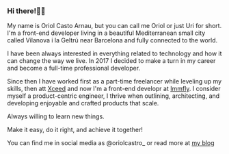 ### Hi there!🙋‍♂️ 

My name is Oriol Casto Arnau, but you can call me Oriol or just Uri for short. I'm a front-end developer living in a beautiful Mediterranean small city called Vilanova i la Geltrú near Barcelona and fully connected to the world.

I have been always interested in everything related to technology and how it can change the way we live. In 2017 I decided to make a turn in my career and become a full-time professional developer.

Since then I have worked first as a part-time freelancer while leveling up my skills, then att [Xceed](https://xceed.me/) and now I'm a front-end developr at [Immfly](https://immfly.com/). I consider myself a product-centric engineer, I thrive when outlining, architecting, and developing enjoyable and crafted products that scale.

Always willing to learn new things.

Make it easy, do it right, and achieve it together!

You can find me in social media as @oriolcastro_ or read more at [my blog](https://www.oriolcastro.me/)
